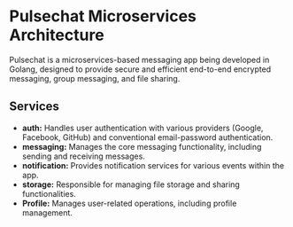 # Pulsechat Microservices Architecture

Pulsechat is a microservices-based messaging app being developed in Golang, designed to provide secure and efficient end-to-end encrypted messaging, group messaging, and file sharing.

## Services

- **auth:** Handles user authentication with various providers (Google, Facebook, GitHub) and conventional email-password authentication.
- **messaging:** Manages the core messaging functionality, including sending and receiving messages.
- **notification:** Provides notification services for various events within the app.
- **storage:** Responsible for managing file storage and sharing functionalities.
- **Profile:** Manages user-related operations, including profile management.
